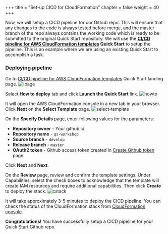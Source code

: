 +++
title = "Set-up CICD for CloudFormation"
chapter = false
weight = 40
+++

Now, we will setup a CICD pipeline for our Github repo. This will ensure that any changes to the code is always tested before merge, and the master branch of the repo always contains the working code which is ready to be submitted to the original Quick Start repository. We will use the **[CI/CD pipeline for AWS CloudFormation templates](https://aws.amazon.com/quickstart/architecture/cicd-taskcat/) Quick Start** to setup the pipeline. This is an example where we are using an existing Quick Start to accomplish a task.

### Deploying pipeline

Go to [CI/CD pipeline for AWS CloudFormation templates](https://aws.amazon.com/quickstart/architecture/cicd-taskcat/) Quick Start landing page.
![lpage](/images/qs-cicd-page.png)

Select **How to deploy** tab and click **Launch the Quick Start** link.
![howto](/images/how-to-deploy.png)

It will open the AWS CloudFormation console in a new tab in your browser. Click **Next** on the **Select Template** page.
![select-template](/images/select-template.png)

On the **Specify Details** page, enter following values for the parameters:

- **Repository owner** - Your github id
- **Repository name** - `qs-workshop`
- **Source branch** - `develop`
- **Release branch** - `master`
- **OAuth2 token** - Github access token created in [Create Github token](20_github_token.html) page.

Click **Next** and **Next**.

On the **Review** page, review and confirm the template settings. Under Capabilities, select the check boxes to acknowledge that the template will create IAM resources and require additional capabilities. Then click **Create** to deploy the stack.
![cstack](/images/create-stack.gif)

It will take approximately 3-5 minutes to deploy the CICD pipeline. You can check the status of the CloudFormation stack from [CloudFormation console](https://us-west-2.console.aws.amazon.com/cloudformation/home?region=us-west-2).

**Congratulations!** You have successfully setup a CICD pipeline for your Quick Start Github repo.



